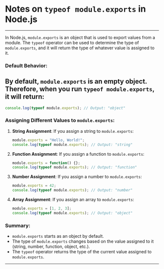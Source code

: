 # Notes on `typeof module.exports` in Node.js
---


In Node.js, `module.exports` is an object that is used to export values from a module. The `typeof` operator can be used to determine the type of `module.exports`, and it will return the type of whatever value is assigned to it.

### Default Behavior:
By default, `module.exports` is an empty object. Therefore, when you run `typeof module.exports`, it will return:
---


```javascript
console.log(typeof module.exports); // Output: "object"
```

### Assigning Different Values to `module.exports`:

1. **String Assignment**:
   If you assign a string to `module.exports`:
   ```javascript
   module.exports = "Hello, World!";
   console.log(typeof module.exports); // Output: "string"
   ```

2. **Function Assignment**:
   If you assign a function to `module.exports`:
   ```javascript
   module.exports = function() {};
   console.log(typeof module.exports); // Output: "function"
   ```

3. **Number Assignment**:
   If you assign a number to `module.exports`:
   ```javascript
   module.exports = 42;
   console.log(typeof module.exports); // Output: "number"
   ```

4. **Array Assignment**:
   If you assign an array to `module.exports`:
   ```javascript
   module.exports = [1, 2, 3];
   console.log(typeof module.exports); // Output: "object"
   ```

### Summary:
- `module.exports` starts as an object by default.
- The type of `module.exports` changes based on the value assigned to it (string, number, function, object, etc.).
- The `typeof` operator returns the type of the current value assigned to `module.exports`.

---